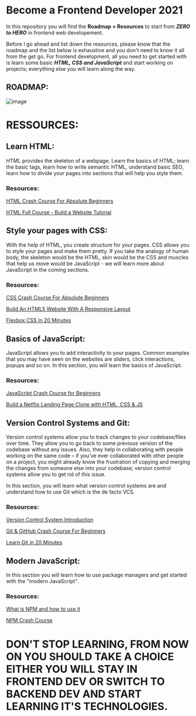 # Become a Frontend Developer 2021
In this repository you will find the **Roadmap + Resources** to start from ***ZERO to HERO*** in frontend web developement.

Before I go ahead and list down the resources, please know that the roadmap and the list below is exhaustive and you don't need to know it all from the get go. For frontend development, all you need to get started with is learn some basic ***HTML, CSS and JavaScript*** and start working on projects; everything else you will learn along the way. 
## ROADMAP:
![image](https://user-images.githubusercontent.com/24440328/128903976-0668655f-0ba0-4dc4-9d33-25c7c97d2fc0.png)

# RESSOURCES:

## Learn HTML:
HTML provides the skeleton of a webpage. Learn the basics of HTML; learn the basic tags, learn how to write semantic HTML, understand basic SEO, learn how to divide your pages into sections that will help you style them. 

### Resources:
[HTML Crash Course For Absolute Beginners](https://www.youtube.com/watch?v=UB1O30fR-EE)

[HTML Full Course - Build a Website Tutorial](https://www.youtube.com/watch?v=pQN-pnXPaVg)

## Style your pages with CSS:
With the help of HTML, you create structure for your pages. CSS allows you to style your pages and make them pretty. If you take the analogy of human body, the skeleton would be the HTML, skin would be the CSS and muscles that help us move would be JavaScript - we will learn more about JavaScript in the coming sections.

### Resources:
[CSS Crash Course For Absolute Beginners](https://www.youtube.com/watch?v=yfoY53QXEnI)

[Build An HTML5 Website With A Responsive Layout](https://www.youtube.com/watch?v=Wm6CUkswsNw)

[Flexbox CSS In 20 Minutes](https://www.youtube.com/watch?v=JJSoEo8JSnc&t=46s)

## Basics of JavaScript:
JavaScript allows you to add interactivity to your pages. Common examples that you may have seen on the websites are sliders, click interactions, popups and so on. In this section, you will learn the basics of JavaScript.

### Resources:
[JavaScript Crash Course for Beginners](https://www.youtube.com/watch?v=hdI2bqOjy3c&t=2s)

[Build a Netflix Landing Page Clone with HTML, CSS & JS](https://www.youtube.com/watch?v=P7t13SGytRk&t=22s)

## Version Control Systems and Git:
Version control systems allow you to track changes to your codebase/files over time. They allow you to go back to some previous version of the codebase without any issues. Also, they help in collaborating with people working on the same code – if you’ve ever collaborated with other people on a project, you might already know the frustration of copying and merging the changes from someone else into your codebase; version control systems allow you to get rid of this issue.

In this section, you will learn what version control systems are and understand how to use Git which is the de facto VCS. 

### Resources:
[Version Control System Introduction](https://www.youtube.com/watch?v=zbKdDsNNOhg)

[Git & GitHub Crash Course For Beginners](https://www.youtube.com/watch?v=SWYqp7iY_Tc)

[Learn Git in 20 Minutes](https://www.youtube.com/watch?v=Y9XZQO1n_7c&t=21s)

## Modern JavaScript:
In this section you will learn how to use package managers and get started with the "modern JavaScript".

### Resources:
[What is NPM and how to use it](https://www.youtube.com/watch?v=8Rmj5UY5mJk)

[NPM Crash Course](https://www.youtube.com/watch?v=jHDhaSSKmB0)

# DON'T STOP LEARNING, FROM NOW ON YOU SHOULD TAKE A CHOICE EITHER YOU WILL STAY IN FRONTEND DEV OR SWITCH TO BACKEND DEV AND START LEARNING IT'S TECHNOLOGIES.
